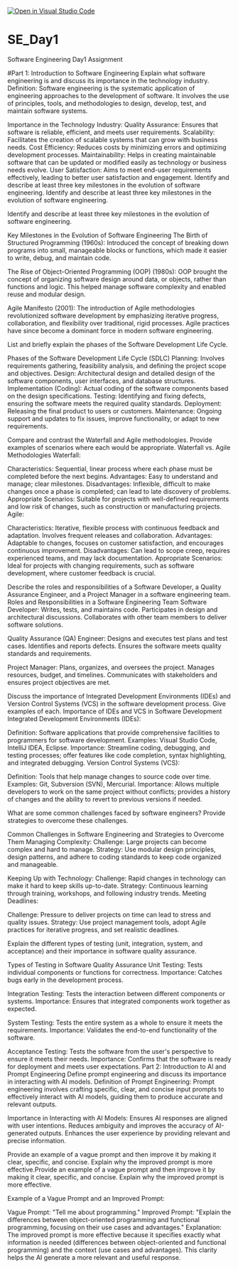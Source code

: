 [![Open in Visual Studio Code](https://classroom.github.com/assets/open-in-vscode-2e0aaae1b6195c2367325f4f02e2d04e9abb55f0b24a779b69b11b9e10269abc.svg)](https://classroom.github.com/online_ide?assignment_repo_id=15567297&assignment_repo_type=AssignmentRepo)
# SE_Day1
Software Engineering Day1 Assignment

#Part 1: Introduction to Software Engineering
Explain what software engineering is and discuss its importance in the technology industry.
Definition: Software engineering is the systematic application of engineering approaches to the development of software. It involves the use of principles, tools, and methodologies to design, develop, test, and maintain software systems.

Importance in the Technology Industry:
Quality Assurance: Ensures that software is reliable, efficient, and meets user requirements.
Scalability: Facilitates the creation of scalable systems that can grow with business needs.
Cost Efficiency: Reduces costs by minimizing errors and optimizing development processes.
Maintainability: Helps in creating maintainable software that can be updated or modified easily as technology or business needs evolve.
User Satisfaction: Aims to meet end-user requirements effectively, leading to better user satisfaction and engagement.
Identify and describe at least three key milestones in the evolution of software engineering.
Identify and describe at least three key milestones in the evolution of software engineering.

Identify and describe at least three key milestones in the evolution of software engineering.

Key Milestones in the Evolution of Software Engineering
The Birth of Structured Programming (1960s): Introduced the concept of breaking down programs into small, manageable blocks or functions, which made it easier to write, debug, and maintain code.

The Rise of Object-Oriented Programming (OOP) (1980s): OOP brought the concept of organizing software design around data, or objects, rather than functions and logic. This helped manage software complexity and enabled reuse and modular design.

Agile Manifesto (2001): The introduction of Agile methodologies revolutionized software development by emphasizing iterative progress, collaboration, and flexibility over traditional, rigid processes. Agile practices have since become a dominant force in modern software engineering.

List and briefly explain the phases of the Software Development Life Cycle.

Phases of the Software Development Life Cycle (SDLC)
Planning: Involves requirements gathering, feasibility analysis, and defining the project scope and objectives.
Design: Architectural design and detailed design of the software components, user interfaces, and database structures.
Implementation (Coding): Actual coding of the software components based on the design specifications.
Testing: Identifying and fixing defects, ensuring the software meets the required quality standards.
Deployment: Releasing the final product to users or customers.
Maintenance: Ongoing support and updates to fix issues, improve functionality, or adapt to new requirements.

Compare and contrast the Waterfall and Agile methodologies. Provide examples of scenarios where each would be appropriate.
Waterfall vs. Agile Methodologies
Waterfall:

Characteristics: Sequential, linear process where each phase must be completed before the next begins.
Advantages: Easy to understand and manage; clear milestones.
Disadvantages: Inflexible, difficult to make changes once a phase is completed; can lead to late discovery of problems.
Appropriate Scenarios: Suitable for projects with well-defined requirements and low risk of changes, such as construction or manufacturing projects.
Agile:

Characteristics: Iterative, flexible process with continuous feedback and adaptation. Involves frequent releases and collaboration.
Advantages: Adaptable to changes, focuses on customer satisfaction, and encourages continuous improvement.
Disadvantages: Can lead to scope creep, requires experienced teams, and may lack documentation.
Appropriate Scenarios: Ideal for projects with changing requirements, such as software development, where customer feedback is crucial.

Describe the roles and responsibilities of a Software Developer, a Quality Assurance Engineer, and a Project Manager in a software engineering team.
Roles and Responsibilities in a Software Engineering Team
Software Developer:
Writes, tests, and maintains code.
Participates in design and architectural discussions.
Collaborates with other team members to deliver software solutions.

Quality Assurance (QA) Engineer:
Designs and executes test plans and test cases.
Identifies and reports defects.
Ensures the software meets quality standards and requirements.

Project Manager:
Plans, organizes, and oversees the project.
Manages resources, budget, and timelines.
Communicates with stakeholders and ensures project objectives are met.

Discuss the importance of Integrated Development Environments (IDEs) and Version Control Systems (VCS) in the software development process. Give examples of each.
Importance of IDEs and VCS in Software Development
Integrated Development Environments (IDEs):

Definition: Software applications that provide comprehensive facilities to programmers for software development.
Examples: Visual Studio Code, IntelliJ IDEA, Eclipse.
Importance: Streamline coding, debugging, and testing processes; offer features like code completion, syntax highlighting, and integrated debugging.
Version Control Systems (VCS):

Definition: Tools that help manage changes to source code over time.
Examples: Git, Subversion (SVN), Mercurial.
Importance: Allows multiple developers to work on the same project without conflicts; provides a history of changes and the ability to revert to previous versions if needed.

What are some common challenges faced by software engineers? Provide strategies to overcome these challenges.

Common Challenges in Software Engineering and Strategies to Overcome Them
Managing Complexity:
Challenge: Large projects can become complex and hard to manage.
Strategy: Use modular design principles, design patterns, and adhere to coding standards to keep code organized and manageable.

Keeping Up with Technology:
Challenge: Rapid changes in technology can make it hard to keep skills up-to-date.
Strategy: Continuous learning through training, workshops, and following industry trends.
Meeting Deadlines:

Challenge: Pressure to deliver projects on time can lead to stress and quality issues.
Strategy: Use project management tools, adopt Agile practices for iterative progress, and set realistic deadlines.

Explain the different types of testing (unit, integration, system, and acceptance) and their importance in software quality assurance.

Types of Testing in Software Quality Assurance
Unit Testing:
Tests individual components or functions for correctness.
Importance: Catches bugs early in the development process.

Integration Testing:
Tests the interaction between different components or systems.
Importance: Ensures that integrated components work together as expected.

System Testing:
Tests the entire system as a whole to ensure it meets the requirements.
Importance: Validates the end-to-end functionality of the software.

Acceptance Testing:
Tests the software from the user's perspective to ensure it meets their needs.
Importance: Confirms that the software is ready for deployment and meets user expectations.
Part 2: Introduction to AI and Prompt Engineering
Define prompt engineering and discuss its importance in interacting with AI models.
Definition of Prompt Engineering: 
Prompt engineering involves crafting specific, clear, and concise input prompts to effectively interact with AI models, guiding them to produce accurate and relevant outputs.

Importance in Interacting with AI Models:
Ensures AI responses are aligned with user intentions.
Reduces ambiguity and improves the accuracy of AI-generated outputs.
Enhances the user experience by providing relevant and precise information.

Provide an example of a vague prompt and then improve it by making it clear, specific, and concise. Explain why the improved prompt is more effective.Provide an example of a vague prompt and then improve it by making it clear, specific, and concise. Explain why the improved prompt is more effective.

Example of a Vague Prompt and an Improved Prompt:

Vague Prompt: "Tell me about programming."
Improved Prompt: "Explain the differences between object-oriented programming and functional programming, focusing on their use cases and advantages."
Explanation: The improved prompt is more effective because it specifies exactly what information is needed (differences between object-oriented and functional programming) and the context (use cases and advantages). This clarity helps the AI generate a more relevant and useful response.





